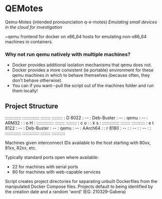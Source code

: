 
# QEMotes
Qemu-Motes (intended pronounciation q-e-motes)
*Emulating small devices in the cloud for investigation*

~qemu frontend for docker on x86_64 hosts for emulating non-x86_64 machines in containers.

### Why not run qemu natively with multiple machines?
* Docker provides additional isolation mechanisms that qemu does not.
* Docker provides a more consistent (ie portable) environment for these qemu machines in which to behave themselves (because often, they don't behave otherwise).
* You can if you want--pull the script out of the machines folder and run them locally!

## Project Structure
:::::::::::::    ::::::::::::::    ::::::::    :::::::::
: D    8022 : -- : Deb-Buster : -- : qemu : -- : ARM32 :
: o H       :    ::::::::::::::    ::::::::    :::::::::
: c o       :
: k s       :    ::::::::::::::    ::::::::    :::::::::::
: e t  8122 : -- : Deb-Buster : -- : qemu : -- : AArch64 :
: r    8180 : -- :            : -- :      : -- :         :
:::::::::::::    ::::::::::::::    ::::::::    :::::::::::

Machines given interconnect IDs available to the host starting with 80xx, 81xx, 82xx, etc.

Typically standard ports open where available:
* 22 for machines with serial ports
* 80 for machines with web-capable services

Script creates project directories for separating unbuilt Dockerfiles from the manipulated Docker Compose files. Projects default to being identified by the creation date and a random 'word' (EG: 210329-Gabera)
